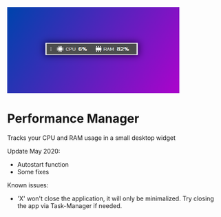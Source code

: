 <img src="thumbnail.png" width="400" height="200" />

# Performance Manager
Tracks your CPU and RAM usage in a small desktop widget

Update May 2020:
+ Autostart function
+ Some fixes

Known issues:
+ 'X' won't close the application, it will only be minimalized. Try closing the app via Task-Manager if needed.
